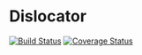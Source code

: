 # Dislocator
[![Build Status](https://travis-ci.org/One-com/dislocator.svg?branch=master)](https://travis-ci.org/One-com/dislocator)
[![Coverage Status](https://coveralls.io/repos/github/One-com/dislocator/badge.svg?branch=master)](https://coveralls.io/github/One-com/dislocator?branch=master)
